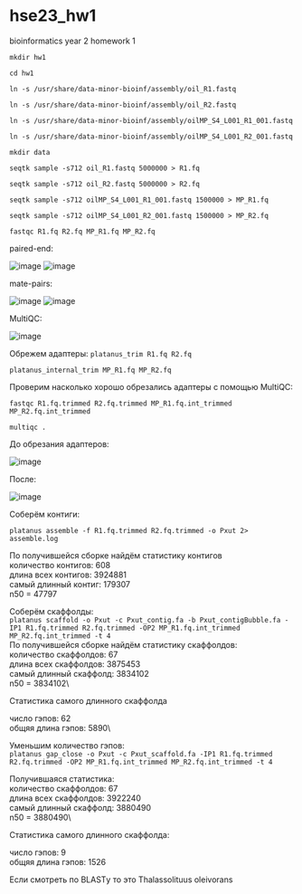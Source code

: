 # hse23_hw1
bioinformatics year 2 homework 1

```mkdir hw1```

```cd hw1```

```ln -s /usr/share/data-minor-bioinf/assembly/oil_R1.fastq```

```ln -s /usr/share/data-minor-bioinf/assembly/oil_R2.fastq```

```ln -s /usr/share/data-minor-bioinf/assembly/oilMP_S4_L001_R1_001.fastq```

```ln -s /usr/share/data-minor-bioinf/assembly/oilMP_S4_L001_R2_001.fastq```

```mkdir data```

```seqtk sample -s712 oil_R1.fastq 5000000 > R1.fq```

```seqtk sample -s712 oil_R2.fastq 5000000 > R2.fq```

```seqtk sample -s712 oilMP_S4_L001_R1_001.fastq 1500000 > MP_R1.fq```

```seqtk sample -s712 oilMP_S4_L001_R2_001.fastq 1500000 > MP_R2.fq```

```fastqc R1.fq R2.fq MP_R1.fq MP_R2.fq```

paired-end:

![image](https://github.com/JustKeonix/hse23_hw1/assets/24775932/eb2e304d-b7b5-4456-a963-606a3b6c7bc0)
![image](https://github.com/JustKeonix/hse23_hw1/assets/24775932/fde338f3-e500-4af7-a9ed-e7454e5f76e0)

mate-pairs:

![image](https://github.com/JustKeonix/hse23_hw1/assets/24775932/f58b119b-c88d-48ca-a2ed-f2df85b37dca)
![image](https://github.com/JustKeonix/hse23_hw1/assets/24775932/4b799fcf-1c74-4373-ba7f-e84e466e9e0a)

MultiQC:

![image](https://github.com/JustKeonix/hse23_hw1/assets/24775932/e760ca05-d105-4cbb-ac3e-218c493593c1)

Обрежем адаптеры:
```platanus_trim R1.fq R2.fq```

```platanus_internal_trim MP_R1.fq MP_R2.fq```

Проверим насколько хорошо обрезались адаптеры с помощью MultiQC:

```fastqc R1.fq.trimmed R2.fq.trimmed MP_R1.fq.int_trimmed MP_R2.fq.int_trimmed```

```multiqc .```

До обрезания адаптеров:

![image](https://github.com/JustKeonix/hse23_hw1/assets/24775932/18708886-4b6a-446a-a7db-fdb4a52cdb41)

После:

![image](https://github.com/JustKeonix/hse23_hw1/assets/24775932/a3ad13fa-6f61-476e-92cb-8cf8eecf7bf4)

Соберём контиги:

```platanus assemble -f R1.fq.trimmed R2.fq.trimmed -o Pxut 2> assemble.log```

По получившейся сборке найдём статистику контигов\
количество контигов: 608\
длина всех контигов: 3924881\
самый длинный контиг: 179307\
n50 = 47797

Соберём скаффолды:\
```platanus scaffold -o Pxut -c Pxut_contig.fa -b Pxut_contigBubble.fa -IP1 R1.fq.trimmed R2.fq.trimmed -OP2 MP_R1.fq.int_trimmed MP_R2.fq.int_trimmed -t 4```\
По получившейся сборке найдём статистику скаффолдов:\
количество скаффолдов: 67\
длина всех скаффолдов: 3875453\
самый длинный скаффолд: 3834102\
n50 = 3834102\

Статистика самого длинного скаффолда

число гэпов: 62\
общяя длина гэпов: 5890\

Уменьшим количество гэпов:\
```platanus gap_close -o Pxut -c Pxut_scaffold.fa -IP1 R1.fq.trimmed R2.fq.trimmed -OP2 MP_R1.fq.int_trimmed MP_R2.fq.int_trimmed -t 4```

Получившаяся статистика:\
количество скаффолдов: 67\
длина всех скаффолдов: 3922240\
самый длинный скаффолд: 3880490\
n50 = 3880490\

Статистика самого длинного скаффолда:

число гэпов: 9\
общяя длина гэпов: 1526

Если смотреть по BLASTу то это Thalassolituus oleivorans


